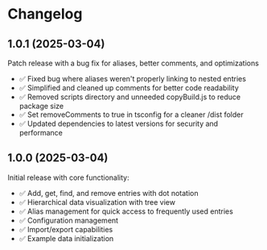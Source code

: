 # Changelog

## 1.0.1 (2025-03-04)

Patch release with a bug fix for aliases, better comments, and optimizations

- ✅ Fixed bug where aliases weren't properly linking to nested entries
- ✅ Simplified and cleaned up comments for better code readability
- ✅ Removed scripts directory and unneeded copyBuild.js to reduce package size
- ✅ Set removeComments to true in tsconfig for a cleaner /dist folder
- ✅ Updated dependencies to latest versions for security and performance

## 1.0.0 (2025-03-04)

Initial release with core functionality:

- ✅ Add, get, find, and remove entries with dot notation
- ✅ Hierarchical data visualization with tree view
- ✅ Alias management for quick access to frequently used entries
- ✅ Configuration management
- ✅ Import/export capabilities
- ✅ Example data initialization
